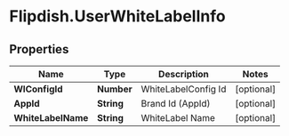 # Flipdish.UserWhiteLabelInfo

## Properties

Name | Type | Description | Notes
------------ | ------------- | ------------- | -------------
**WlConfigId** | **Number** | WhiteLabelConfig Id | [optional] 
**AppId** | **String** | Brand Id (AppId) | [optional] 
**WhiteLabelName** | **String** | WhiteLabel Name | [optional] 


